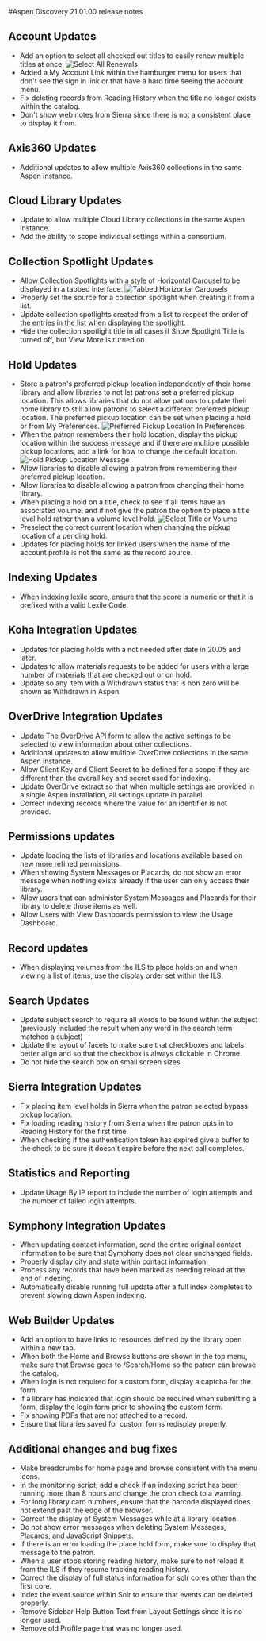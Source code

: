 #Aspen Discovery 21.01.00 release notes
## Account Updates
- Add an option to select all checked out titles to easily renew multiple titles at once. 
  ![Select All Renewals](/release_notes/images/21_01_00_select_all_renewals.png)
- Added a My Account Link within the hamburger menu for users that don't see the sign in link or that have a hard time seeing the account menu.
- Fix deleting records from Reading History when the title no longer exists within the catalog. 
- Don't show web notes from Sierra since there is not a consistent place to display it from.

## Axis360 Updates
- Additional updates to allow multiple Axis360 collections in the same Aspen instance. 

## Cloud Library Updates
- Update to allow multiple Cloud Library collections in the same Aspen instance. 
- Add the ability to scope individual settings within a consortium. 

## Collection Spotlight Updates
- Allow Collection Spotlights with a style of Horizontal Carousel to be displayed in a tabbed interface. 
  ![Tabbed Horizontal Carousels](/release_notes/images/21_01_00_tabbed_horizontal_carousel.png) 
- Properly set the source for a collection spotlight when creating it from a list. 
- Update collection spotlights created from a list to respect the order of the entries in the list when displaying the spotlight. 
- Hide the collection spotlight title in all cases if Show Spotlight Title is turned off, but View More is turned on.  

## Hold Updates
- Store a patron's preferred pickup location independently of their home library and allow libraries to not let patrons set a preferred pickup location. This allows libraries that do not allow patrons to update their home library to still allow patrons to select a different preferred pickup location.  The preferred pickup location can be set when placing a hold or from My Preferences. 
  ![Preferred Pickup Location In Preferences](/release_notes/images/21_01_00_preferred_pickup_location.png)  
- When the patron remembers their hold location, display the pickup location within the success message and if there are multiple possible pickup locations, add a link for how to change the default location.
  ![Hold Pickup Location Message](/release_notes/images/21_01_00_hold_pickup_location_message.png)  
- Allow libraries to disable allowing a patron from remembering their preferred pickup location.
- Allow libraries to disable allowing a patron from changing their home library. 
- When placing a hold on a title, check to see if all items have an associated volume, and if not give the patron the option to place a title level hold rather than a volume level hold.
  ![Select Title or Volume](/release_notes/images/21_01_00_volume_hold_type.png)
- Preselect the correct current location when changing the pickup location of a pending hold. 
- Updates for placing holds for linked users when the name of the account profile is not the same as the record source. 

## Indexing Updates
- When indexing lexile score, ensure that the score is numeric or that it is prefixed with a valid Lexile Code.

## Koha Integration Updates
- Updates for placing holds with a not needed after date in 20.05 and later. 
- Updates to allow materials requests to be added for users with a large number of materials that are checked out or on hold. 
- Update so any item with a Withdrawn status that is non zero will be shown as Withdrawn in Aspen.  

## OverDrive Integration Updates
- Update The OverDrive API form to allow the active settings to be selected to view information about other collections.
- Additional updates to allow multiple OverDrive collections in the same Aspen instance. 
- Allow Client Key and Client Secret to be defined for a scope if they are different than the overall key and secret used for indexing. 
- Update OverDrive extract so that when multiple settings are provided in a single Aspen installation, all settings update in parallel.  
- Correct indexing records where the value for an identifier is not provided. 

## Permissions updates
- Update loading the lists of libraries and locations available based on new more refined permissions. 
- When showing System Messages or Placards, do not show an error message when nothing exists already if the user can only access their library. 
- Allow users that can administer System Messages and Placards for their library to delete those items as well. 
- Allow Users with View Dashboards permission to view the Usage Dashboard.

## Record updates
- When displaying volumes from the ILS to place holds on and when viewing a list of items, use the display order set within the ILS. 

## Search Updates
- Update subject search to require all words to be found within the subject (previously included the result when any word in the search term matched a subject)
- Update the layout of facets to make sure that checkboxes and labels better align and so that the checkbox is always clickable in Chrome.
- Do not hide the search box on small screen sizes.

## Sierra Integration Updates
- Fix placing item level holds in Sierra when the patron selected bypass pickup location.
- Fix loading reading history from Sierra when the patron opts in to Reading History for the first time. 
- When checking if the authentication token has expired give a buffer to the check to be sure it doesn't expire before the next call completes. 

## Statistics and Reporting
- Update Usage By IP report to include the number of login attempts and the number of failed login attempts. 

## Symphony Integration Updates
- When updating contact information, send the entire original contact information to be sure that Symphony does not clear unchanged fields.
- Properly display city and state within contact information.    
- Process any records that have been marked as needing reload at the end of indexing. 
- Automatically disable running full update after a full index completes to prevent slowing down Aspen indexing. 

## Web Builder Updates 
- Add an option to have links to resources defined by the library open within a new tab.
- When both the Home and Browse buttons are shown in the top menu, make sure that Browse goes to /Search/Home so the patron can browse the catalog.  
- When login is not required for a custom form, display a captcha for the form. 
- If a library has indicated that login should be required when submitting a form, display the login form prior to showing the custom form. 
- Fix showing PDFs that are not attached to a record.
- Ensure that libraries saved for custom forms redisplay properly.

## Additional changes and bug fixes
- Make breadcrumbs for home page and browse consistent with the menu icons. 
- In the monitoring script, add a check if an indexing script has been running more than 8 hours and change the cron check to a warning. 
- For long library card numbers, ensure that the barcode displayed does not extend past the edge of the browser. 
- Correct the display of System Messages while at a library location.
- Do not show error messages when deleting System Messages, Placards, and JavaScript Snippets.
- If there is an error loading the place hold form, make sure to display that message to the patron.
- When a user stops storing reading history, make sure to not reload it from the ILS if they resume tracking reading history. 
- Correct the display of full status information for solr cores other than the first core. 
- Index the event source within Solr to ensure that events can be deleted properly.
- Remove Sidebar Help Button Text from Layout Settings since it is no longer used. 
- Remove old Profile page that was no longer used.